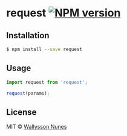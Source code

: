 # request [![NPM version][npm-image]][npm-url] 

> 

## Installation

```sh
$ npm install --save request
```

## Usage

```js
import request from 'request';

request(params);
```

## License

MIT © [Wallysson Nunes](https://medium.com/@wallynm/)


[npm-image]: https://badge.fury.io/js/request.svg
[npm-url]: https://npmjs.org/package/request

